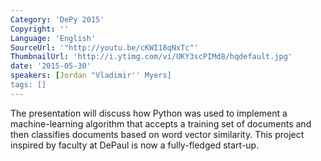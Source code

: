 ```yaml
---
Category: 'DePy 2015'
Copyright: ''
Language: 'English'
SourceUrl: '"http://youtu.be/cKWI18qNxTc"'
ThumbnailUrl: 'http://i.ytimg.com/vi/UKY3scPIMd8/hqdefault.jpg'
date: '2015-05-30'
speakers: [Jordan "Vladimir'' Myers]
tags: []
---
```

The presentation will discuss how Python was used to implement a machine-learning algorithm that accepts a training set of documents and then classifies documents based on word vector similarity. This project inspired by faculty at DePaul is now a fully-fledged start-up.